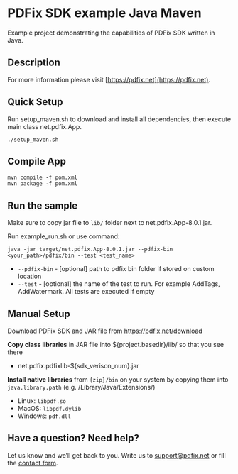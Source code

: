 # PDFix SDK example Java Maven
Example project demonstrating the capabilities of PDFix SDK written in Java.

## Description

For more information please visit [https://pdfix.net](https://pdfix.net).

## Quick Setup

Run setup_maven.sh to download and install all dependencies, then execute main class net.pdfix.App.
```
./setup_maven.sh
```

## Compile App

```
mvn compile -f pom.xml
mvn package -f pom.xml
```

## Run the sample

Make sure to copy jar file to `lib/` folder next to net.pdfix.App-8.0.1.jar.

Run example_run.sh or use command:
```
java -jar target/net.pdfix.App-8.0.1.jar --pdfix-bin <your_path>/pdfix/bin --test <test_name>
```
- `--pdfix-bin` - [optional] path to pdfix bin folder if stored on custom location
- `--test` -  [optional] the name of the test to run. For example AddTags, AddWatermark. All tests are executed if empty

## Manual Setup

Download PDFix SDK and JAR file from https://pdfix.net/download

__Copy class libraries__  in JAR file into ${project.basedir}/lib/ so that you see there

- net.pdfix.pdfixlib-${sdk_verison_num}.jar

__Install native libraries__ from `{zip}/bin` on your system by copying them into `java.library.path` (e.g. /Library/Java/Extensions/)

- Linux: `libpdf.so`
- MacOS: `libpdf.dylib`
- Windows: `pdf.dll`

## Have a question? Need help?
Let us know and we’ll get back to you. Write us to support@pdfix.net or fill the [contact form](https://pdfix.net/support/).
